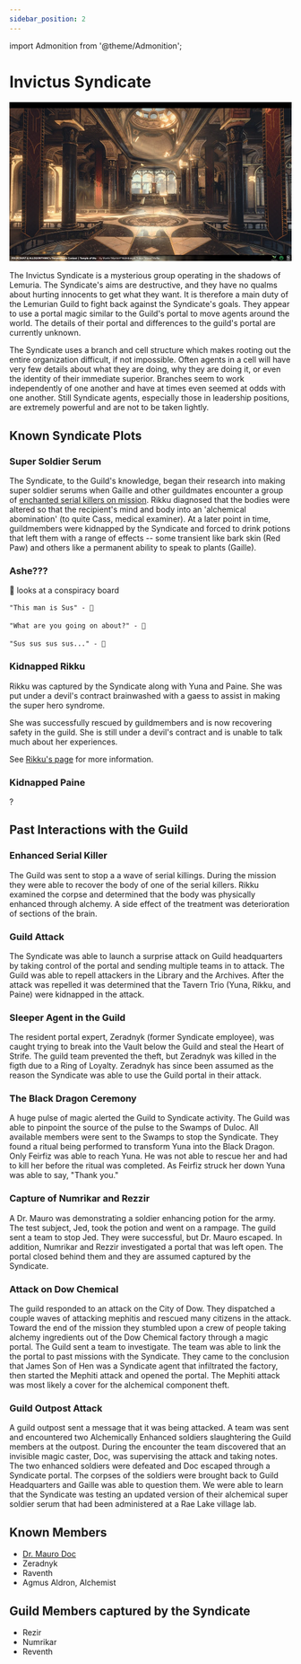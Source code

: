 ```yaml
---
sidebar_position: 2
---
```


<!--Needed for Minimo Scribbles-->
import Admonition from '@theme/Admonition';

# Invictus Syndicate

![syndicate](/img/archives/syndicate.png)

The Invictus Syndicate is a mysterious group operating in the shadows of Lemuria. The Syndicate's aims are destructive, and they have no qualms about hurting innocents to get what they want. It is therefore a main duty of the Lemurian Guild to fight back against the Syndicate's goals. They appear to use a portal magic similar to the Guild's portal to move agents around the world. The details of their portal and differences to the guild's portal are currently unknown.

The Syndicate uses a branch and cell structure which makes rooting out the entire organization difficult, if not impossible. Often agents in a cell will have very few details about what they are doing, why they are doing it, or even the identity of their immediate superior. Branches seem to work independently of one another and have at times even seemed at odds with one another. Still Syndicate agents, especially those in leadership positions, are extremely powerful and are not to be taken lightly.



## Known Syndicate Plots

### Super Soldier Serum

The Syndicate, to the Guild's knowledge, began their research into making super soldier serums when Gaille and other guildmates encounter a group of [enchanted serial killers on mission](#enhanced-serial-killer). Rikku diagnosed that the bodies were altered so that the recipient's mind and body into an 'alchemical abomination' (to quite Cass, medical examiner). At a later point in time, guildmembers were kidnapped by the Syndicate and forced to drink potions that left them with a range of effects -- some transient like bark skin (Red Paw) and others like a permanent ability to speak to plants (Gaille). 

### Ashe???

<Admonition type="note" icon="🦉" title="Conspiracy">
  <p>
    🦉 looks at a conspiracy board

    "This man is Sus" - 🦉

    "What are you going on about?" - 🐀

    "Sus sus sus sus..." - 🦉
  </p>
</Admonition>

### Kidnapped Rikku

Rikku was captured by the Syndicate along with Yuna and Paine. She was put under a devil's contract brainwashed with a gaess to assist in making the super hero syndrome. 

She was successfully rescued by guildmembers and is now recovering safety in the guild. She is still under a devil's contract and is unable to talk much about her experiences.

See [Rikku's page](../npcs/guild/tavern_trio) for more information.

### Kidnapped Paine

?

## Past Interactions with the Guild

### Enhanced Serial Killer

The Guild was sent to stop a a wave of serial killings. During the mission they were able to recover the body of one of the serial killers. Rikku examined the corpse and determined that the body was physically enhanced through alchemy. A side effect of the treatment was deterioration of sections of the brain.

### Guild Attack

The Syndicate was able to launch a surprise attack on Guild headquarters by taking control of the portal and sending multiple teams in to attack. The Guild was able to repell attackers in the Library and the Archives. After the attack was repelled it was determined that the Tavern Trio (Yuna, Rikku, and Paine) were kidnapped in the attack.

### Sleeper Agent in the Guild

The resident portal expert, Zeradnyk (former Syndicate employee), was caught trying to break into the Vault below the Guild and steal the Heart of Strife. The guild team prevented the theft, but Zeradnyk was killed in the figth due to a Ring of Loyalty. Zeradnyk has since been assumed as the reason the Syndicate was able to use the Guild portal in their attack.

### The Black Dragon Ceremony

A huge pulse of magic alerted the Guild to Syndicate activity. The Guild was able to pinpoint the source of the pulse to the Swamps of Duloc. All available members were sent to the Swamps to stop the Syndicate. They found a ritual being performed to transform Yuna into the Black Dragon. Only Feirfiz was able to reach Yuna. He was not able to rescue her and had to kill her before the ritual was completed. As Feirfiz struck her down Yuna was able to say, "Thank you."

### Capture of Numrikar and Rezzir

A Dr. Mauro was demonstrating a soldier enhancing potion for the army. The test subject, Jed, took the potion and went on a rampage. The guild sent a team to stop Jed. They were successful, but Dr. Mauro escaped. In addition, Numrikar and Rezzir investigated a portal that was left open. The portal closed behind them and they are assumed captured by the Syndicate.

### Attack on Dow Chemical

The guild responded to an attack on the City of Dow. They dispatched a couple waves of attacking mephitis and rescued many citizens in the attack. Toward the end of the mission they stumbled upon a crew of people taking alchemy ingredients out of the Dow Chemical factory through a magic portal. The Guild sent a team to investigate. The team was able to link the the portal to past missions with the Syndicate. They came to the conclusion that James Son of Hen was a Syndicate agent that infiltrated the factory, then started the Mephiti attack and opened the portal. The Mephiti attack was most likely a cover for the alchemical component theft.

### Guild Outpost Attack

A guild outpost sent a message that it was being attacked. A team was sent and encountered two Alchemically Enhanced soldiers slaughtering the Guild members at the outpost. During the encounter the team discovered that an invisible magic caster, Doc, was supervising the attack and taking notes. The two enhanced soldiers were defeated and Doc escaped through a Syndicate portal. The corpses of the soldiers were brought back to Guild Headquarters and Gaille was able to question them. We were able to learn that the Syndicate was testing an updated version of their alchemical super soldier serum that had been administered at a Rae Lake village lab.

## Known Members
- [Dr. Mauro Doc](../npcs/Syndicate%20NPCs/Dr_Mauro_Doc)
- Zeradnyk
- Raventh
- Agmus Aldron, Alchemist

## Guild Members captured by the Syndicate

- Rezir
- Numrikar
- Reventh

